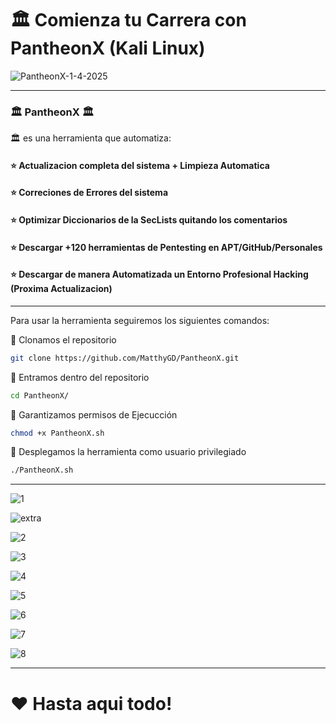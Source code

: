 # 🏛️ Comienza tu Carrera con PantheonX (Kali Linux)

![PantheonX-1-4-2025](https://github.com/user-attachments/assets/aad3f954-5a54-46c7-95ef-8152f6f2ab77)

------------------------------------------------------------------------------------------------------------------------------------------------------------

### 🏛️ PantheonX 🏛️
🏛️ es una herramienta que automatiza:

#### ⭐ Actualizacion completa del sistema + Limpieza Automatica
#### ⭐ Correciones de Errores del sistema
#### ⭐ Optimizar Diccionarios de la SecLists quitando los comentarios
#### ⭐ Descargar +120 herramientas de Pentesting en APT/GitHub/Personales
#### ⭐ Descargar de manera Automatizada un Entorno Profesional Hacking (Proxima Actualizacion)

------------------------------------------------------------------------------------------------------------------------------------------------------------

Para usar la herramienta seguiremos los siguientes comandos:

🔴 Clonamos el repositorio

```bash
git clone https://github.com/MatthyGD/PantheonX.git
```

🔴 Entramos dentro del repositorio

```bash
cd PantheonX/
```

🔴 Garantizamos permisos de Ejecucción

```bash
chmod +x PantheonX.sh
```

🔴 Desplegamos la herramienta como usuario privilegiado

```bash
./PantheonX.sh
```

------------------------------------------------------------------------------------------------------------------------------------------------------------

![1](https://github.com/user-attachments/assets/b85b6d74-bd43-4f88-bafd-fdd76568e9b1)

![extra](https://github.com/user-attachments/assets/37af3b18-12ef-4528-918f-62898f962c2c)

![2](https://github.com/user-attachments/assets/39e2aaea-1202-4b01-ad00-f7b0fe037537)

![3](https://github.com/user-attachments/assets/094f748f-1c57-4b95-9140-0bd34a5f79f2)

![4](https://github.com/user-attachments/assets/7cb7c600-16b7-4293-b89e-540897055cd8)

![5](https://github.com/user-attachments/assets/b95b57fb-a8be-4dc9-b561-a9db28da09eb)

![6](https://github.com/user-attachments/assets/79ca1b71-9e77-447c-b97b-8e95303a58fa)

![7](https://github.com/user-attachments/assets/883a79cd-b784-4bc6-a149-3bf0ab50a878)

![8](https://github.com/user-attachments/assets/777999dd-8927-4b8f-a63d-b308bbccb584)

------------------------------------------------------------------------------------------------------------------------------------------------------------

# ❤️ Hasta aqui todo!
